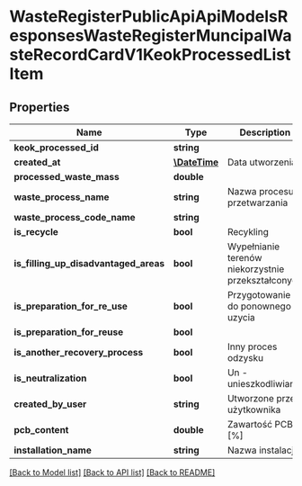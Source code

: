 # WasteRegisterPublicApiApiModelsResponsesWasteRegisterMuncipalWasteRecordCardV1KeokProcessedListItem

## Properties
Name | Type | Description | Notes
------------ | ------------- | ------------- | -------------
**keok_processed_id** | **string** |  | [optional] 
**created_at** | [**\DateTime**](\DateTime.md) | Data utworzenia | [optional] 
**processed_waste_mass** | **double** |  | [optional] 
**waste_process_name** | **string** | Nazwa procesu przetwarzania | [optional] 
**waste_process_code_name** | **string** |  | [optional] 
**is_recycle** | **bool** | Recykling | [optional] 
**is_filling_up_disadvantaged_areas** | **bool** | Wypełnianie terenów niekorzystnie przekształconych | [optional] 
**is_preparation_for_re_use** | **bool** | Przygotowanie do ponownego uzycia | [optional] 
**is_preparation_for_reuse** | **bool** |  | [optional] 
**is_another_recovery_process** | **bool** | Inny proces odzysku | [optional] 
**is_neutralization** | **bool** | Un - unieszkodliwianie | [optional] 
**created_by_user** | **string** | Utworzone przez użytkownika | [optional] 
**pcb_content** | **double** | Zawartość PCB [%] | [optional] 
**installation_name** | **string** | Nazwa instalacji | [optional] 

[[Back to Model list]](../README.md#documentation-for-models) [[Back to API list]](../README.md#documentation-for-api-endpoints) [[Back to README]](../README.md)


